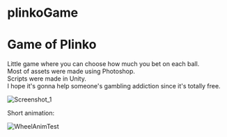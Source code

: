 # plinkoGame
<h1>Game of Plinko</h1>

Little game where you can choose how much you bet on each ball.</br>
Most of assets were made using Photoshop.</br>
Scripts were made in Unity.</br>
I hope it's gonna help someone's gambling addiction since it's totally free.</br>

![Screenshot_1](https://github.com/user-attachments/assets/685877c5-ed0f-44b3-9839-fbfca6006c06)

Short animation:</br>

![WheelAnimTest](https://github.com/user-attachments/assets/ab2cc86d-b682-4860-9afa-32d95a7a87fb)
